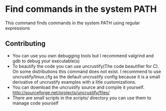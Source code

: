 # Find commands in the system PATH #

This command finds commands in the system PATH using regular expressions

## Contributing ##
 - You can use you own debugging tools but I recommend valgrind and gdb to debug your executable(s)
 - To beautify the code you can use uncrustify(The code beautifier for C). On some distributions this command does not exist. I recommend to use uncrustify/linux.cfg as the default uncrustify config because it is a small derivative of uncrustify examples with a litle customizations.
 - You can download the uncrustify source and compile it yourself. <http://sourceforge.net/projects/uncrustify/files/>
 - There are small scripts in the scripts/ directory you can use them to manage
code yourself

